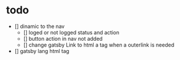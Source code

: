 # todo

* [] dinamic to the nav
  * [] loged or not logged status and action
  * [] button action in nav not added
  * [] change gatsby Link to html a tag when a outerlink is needed
* [] gatsby lang html tag
